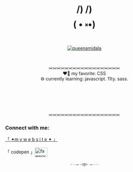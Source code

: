 
<h1 align="center">/) /)<br>
( • ༝•)<br>
</h1>




<p align="center"> <a href="https://twitter.com/queenamidala" target="blank"><img src="https://img.shields.io/twitter/follow/queenamidala?logo=twitter&style=for-the-badge" alt="queenamidala" /></a> </p><br>
<p align="center">⫘⫘⫘⫘⫘⫘⫘⫘⫘⫘⫘⫘⫘⫘⫘⫘⫘⫘<br>
❤️‍🔥 my favorite: CSS<br>
⚙️ currently learning: javascript. 11ty. sass.<br></p><br><br><br>
<br>
<p align="center">⫘⫘⫘⫘⫘⫘⫘⫘⫘⫘⫘⫘⫘⫘⫘⫘⫘⫘
<h3 align="left">Connect with me:</h3>
<p align="left">
  <a href="https://fae.works">「 ✦m y   w e b s i t e ✦ 」</a><br><br>
「 codepen 」<a href="https://codepen.io/faeworks" target="blank"><img align="center" src="https://raw.githubusercontent.com/rahuldkjain/github-profile-readme-generator/master/src/images/icons/Social/codepen.svg" alt="faeworks" height="30" width="40" /></a></p>
<p align="center">
· · ─ ·𖥸· ─ · ·
</p>
